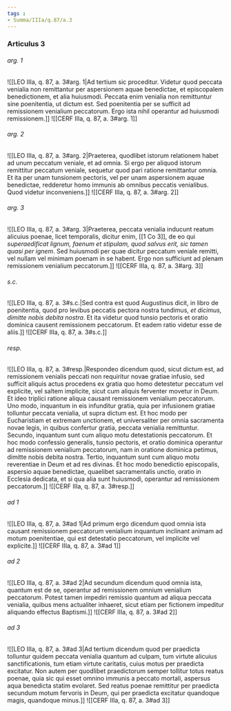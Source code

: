 ```yaml
---
tags : 
- Summa/IIIa/q.87/a.3
---
```


### Articulus 3

###### arg. 1
![[LEO IIIa, q. 87, a. 3#arg. 1|Ad tertium sic proceditur. Videtur quod peccata venialia non remittantur per aspersionem aquae benedictae, et episcopalem benedictionem, et alia huiusmodi. Peccata enim venialia non remittuntur sine poenitentia, ut dictum est. Sed poenitentia per se sufficit ad remissionem venialium peccatorum. Ergo ista nihil operantur ad huiusmodi remissionem.]]
![[CERF IIIa, q. 87, a. 3#arg. 1]]

###### arg. 2
![[LEO IIIa, q. 87, a. 3#arg. 2|Praeterea, quodlibet istorum relationem habet ad unum peccatum veniale, et ad omnia. Si ergo per aliquod istorum remittitur peccatum veniale, sequetur quod pari ratione remittantur omnia. Et ita per unam tunsionem pectoris, vel per unam aspersionem aquae benedictae, redderetur homo immunis ab omnibus peccatis venialibus. Quod videtur inconveniens.]]
![[CERF IIIa, q. 87, a. 3#arg. 2]]

###### arg. 3
![[LEO IIIa, q. 87, a. 3#arg. 3|Praeterea, peccata venialia inducunt reatum alicuius poenae, licet temporalis, dicitur enim, [[1 Co 3]], de eo qui *superaedificat lignum, faenum et stipulam, quod salvus erit, sic tamen quasi per ignem*. Sed huiusmodi per quae dicitur peccatum veniale remitti, vel nullam vel minimam poenam in se habent. Ergo non sufficiunt ad plenam remissionem venialium peccatorum.]]
![[CERF IIIa, q. 87, a. 3#arg. 3]]

###### s.c.
![[LEO IIIa, q. 87, a. 3#s.c.|Sed contra est quod Augustinus dicit, in libro de poenitentia, quod pro levibus peccatis pectora nostra tundimus, *et dicimus, dimitte nobis debita nostra*. Et ita videtur quod tunsio pectoris et oratio dominica causent remissionem peccatorum. Et eadem ratio videtur esse de aliis.]]
![[CERF IIIa, q. 87, a. 3#s.c.]]

###### resp.
![[LEO IIIa, q. 87, a. 3#resp.|Respondeo dicendum quod, sicut dictum est, ad remissionem venialis peccati non requiritur novae gratiae infusio, sed sufficit aliquis actus procedens ex gratia quo homo detestetur peccatum vel explicite, vel saltem implicite, sicut cum aliquis ferventer movetur in Deum. Et ideo triplici ratione aliqua causant remissionem venialium peccatorum. Uno modo, inquantum in eis infunditur gratia, quia per infusionem gratiae tolluntur peccata venialia, ut supra dictum est. Et hoc modo per Eucharistiam et extremam unctionem, et universaliter per omnia sacramenta novae legis, in quibus confertur gratia, peccata venialia remittuntur. Secundo, inquantum sunt cum aliquo motu detestationis peccatorum. Et hoc modo confessio generalis, tunsio pectoris, et oratio dominica operantur ad remissionem venialium peccatorum, nam in oratione dominica petimus, dimitte nobis debita nostra. Tertio, inquantum sunt cum aliquo motu reverentiae in Deum et ad res divinas. Et hoc modo benedictio episcopalis, aspersio aquae benedictae, quaelibet sacramentalis unctio, oratio in Ecclesia dedicata, et si qua alia sunt huiusmodi, operantur ad remissionem peccatorum.]]
![[CERF IIIa, q. 87, a. 3#resp.]]

###### ad 1
![[LEO IIIa, q. 87, a. 3#ad 1|Ad primum ergo dicendum quod omnia ista causant remissionem peccatorum venialium inquantum inclinant animam ad motum poenitentiae, qui est detestatio peccatorum, vel implicite vel explicite.]]
![[CERF IIIa, q. 87, a. 3#ad 1]]

###### ad 2
![[LEO IIIa, q. 87, a. 3#ad 2|Ad secundum dicendum quod omnia ista, quantum est de se, operantur ad remissionem omnium venialium peccatorum. Potest tamen impediri remissio quantum ad aliqua peccata venialia, quibus mens actualiter inhaeret, sicut etiam per fictionem impeditur aliquando effectus Baptismi.]]
![[CERF IIIa, q. 87, a. 3#ad 2]]

###### ad 3
![[LEO IIIa, q. 87, a. 3#ad 3|Ad tertium dicendum quod per praedicta tolluntur quidem peccata venialia quantum ad culpam, tum virtute alicuius sanctificationis, tum etiam virtute caritatis, cuius motus per praedicta excitatur. Non autem per quodlibet praedictorum semper tollitur totus reatus poenae, quia sic qui esset omnino immunis a peccato mortali, aspersus aqua benedicta statim evolaret. Sed reatus poenae remittitur per praedicta secundum motum fervoris in Deum, qui per praedicta excitatur quandoque magis, quandoque minus.]]
![[CERF IIIa, q. 87, a. 3#ad 3]]

